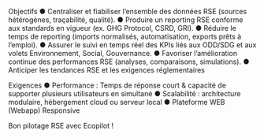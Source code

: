Objectifs
● Centraliser et fiabiliser l’ensemble des données RSE (sources hétérogènes, traçabilité, qualité).
● Produire un reporting RSE conforme aux standards en vigueur (ex. GHG Protocol, CSRD, GRI).
● Réduire le temps de reporting (imports normalisés, automatisation, exports prêts à l’emploi).
● Assurer le suivi en temps réel des KPIs liés aux ODD/SDG et aux volets Environnement, Social, Gouvernance.
● Favoriser l’amélioration continue des performances RSE (analyses, comparaisons, simulations).
● Anticiper les tendances RSE et les exigences réglementaires

Exigences
● Performance : Temps de réponse court & capacité de supporter plusieurs utilisateurs en simultané
● Scalabilité : architecture modulaire, hébergement cloud ou serveur local
● Plateforme WEB (Webapp) Responsive

Bon pilotage RSE avec Ecopilot !

